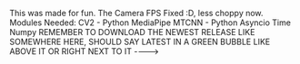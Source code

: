 This was made for fun.
The Camera FPS Fixed :D, less choppy now.
Modules Needed: 
CV2 - Python
MediaPipe
MTCNN - Python
Asyncio
Time
Numpy
REMEMBER TO DOWNLOAD THE NEWEST RELEASE LIKE SOMEWHERE HERE, SHOULD SAY LATEST IN A GREEN BUBBLE LIKE ABOVE IT OR RIGHT NEXT TO IT ---->
